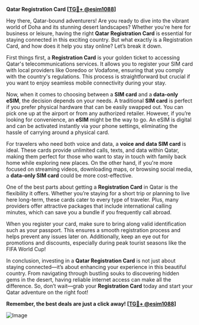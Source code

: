 **Qatar Registration Card [[TG💪+ @esim1088](https://t.me/s/esim1088)]**

Hey there, Qatar-bound adventurers! Are you ready to dive into the vibrant world of Doha and its stunning desert landscapes? Whether you're here for business or leisure, having the right **Qatar Registration Card** is essential for staying connected in this exciting country. But what exactly is a Registration Card, and how does it help you stay online? Let’s break it down.

First things first, a **Registration Card** is your golden ticket to accessing Qatar's telecommunications services. It allows you to register your SIM card with local providers like Ooredoo or Vodafone, ensuring that you comply with the country's regulations. This process is straightforward but crucial if you want to enjoy seamless mobile connectivity during your stay.

Now, when it comes to choosing between a **SIM card** and a **data-only eSIM**, the decision depends on your needs. A traditional **SIM card** is perfect if you prefer physical hardware that can be easily swapped out. You can pick one up at the airport or from any authorized retailer. However, if you’re looking for convenience, an **eSIM** might be the way to go. An eSIM is digital and can be activated instantly via your phone settings, eliminating the hassle of carrying around a physical card.

For travelers who need both voice and data, a **voice and data SIM card** is ideal. These cards provide unlimited calls, texts, and data within Qatar, making them perfect for those who want to stay in touch with family back home while exploring new places. On the other hand, if you're more focused on streaming videos, downloading maps, or browsing social media, a **data-only SIM card** could be more cost-effective.

One of the best parts about getting a **Registration Card** in Qatar is the flexibility it offers. Whether you’re staying for a short trip or planning to live here long-term, these cards cater to every type of traveler. Plus, many providers offer attractive packages that include international calling minutes, which can save you a bundle if you frequently call abroad.

When you register your card, make sure to bring along valid identification such as your passport. This ensures a smooth registration process and helps prevent any issues later on. Additionally, keep an eye out for promotions and discounts, especially during peak tourist seasons like the FIFA World Cup!

In conclusion, investing in a **Qatar Registration Card** is not just about staying connected—it’s about enhancing your experience in this beautiful country. From navigating through bustling souks to discovering hidden gems in the desert, having reliable internet access can make all the difference. So, don’t wait—grab your **Registration Card** today and start your Qatar adventure on the right foot!

**Remember, the best deals are just a click away! [[TG💪+ @esim1088](https://t.me/s/esim1088)]**

![Image](https://i.postimg.cc/Y0z9fWf4/image.png)